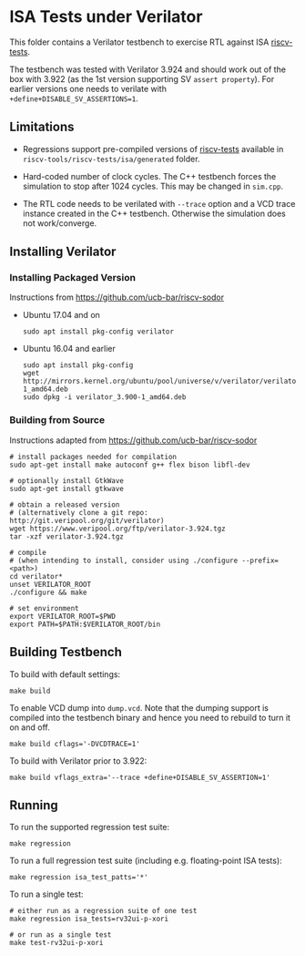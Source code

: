 ISA Tests under Verilator
=========================

This folder contains a Verilator testbench to exercise RTL against ISA
[riscv-tests](https://github.com/riscv/riscv-tests).

The testbench was tested with Verilator 3.924 and should work out of the box
with 3.922 (as the 1st version supporting SV `assert property`). For earlier
versions one needs to verilate with `+define+DISABLE_SV_ASSERTIONS=1`.

Limitations
-----------

- Regressions support pre-compiled versions of [riscv-tests](https://github.com/riscv/riscv-tests)
  available in `riscv-tools/riscv-tests/isa/generated` folder.

- Hard-coded number of clock cycles. The C++ testbench forces the simulation
  to stop after 1024 cycles. This may be changed in `sim.cpp`.

- The RTL code needs to be verilated with `--trace` option and a VCD trace
  instance created in the C++ testbench. Otherwise the simulation does not
  work/converge.

Installing Verilator
--------------------

### Installing Packaged Version ###

Instructions from https://github.com/ucb-bar/riscv-sodor

- Ubuntu 17.04 and on

      sudo apt install pkg-config verilator
      
- Ubuntu 16.04 and earlier

      sudo apt install pkg-config
      wget http://mirrors.kernel.org/ubuntu/pool/universe/v/verilator/verilator_3.900-1_amd64.deb
      sudo dpkg -i verilator_3.900-1_amd64.deb

### Building from Source ###

Instructions adapted from https://github.com/ucb-bar/riscv-sodor

    # install packages needed for compilation
    sudo apt-get install make autoconf g++ flex bison libfl-dev
    
    # optionally install GtkWave
    sudo apt-get install gtkwave
    
    # obtain a released version
    # (alternatively clone a git repo: http://git.veripool.org/git/verilator)
    wget https://www.veripool.org/ftp/verilator-3.924.tgz
    tar -xzf verilator-3.924.tgz
    
    # compile
    # (when intending to install, consider using ./configure --prefix=<path>)
    cd verilator*
    unset VERILATOR_ROOT
    ./configure && make
    
    # set environment
    export VERILATOR_ROOT=$PWD
    export PATH=$PATH:$VERILATOR_ROOT/bin

Building Testbench
------------------

To build with default settings:

    make build

To enable VCD dump into `dump.vcd`. Note that the dumping support is compiled
into the testbench binary and hence you need to rebuild to turn it on and off.

    make build cflags='-DVCDTRACE=1'

To build with Verilator prior to 3.922:

    make build vflags_extra='--trace +define+DISABLE_SV_ASSERTION=1'

Running
-------

To run the supported regression test suite:

    make regression

To run a full regression test suite (including e.g. floating-point ISA tests):

    make regression isa_test_patts='*'

To run a single test:

    # either run as a regression suite of one test
    make regression isa_tests=rv32ui-p-xori
    
    # or run as a single test
    make test-rv32ui-p-xori

